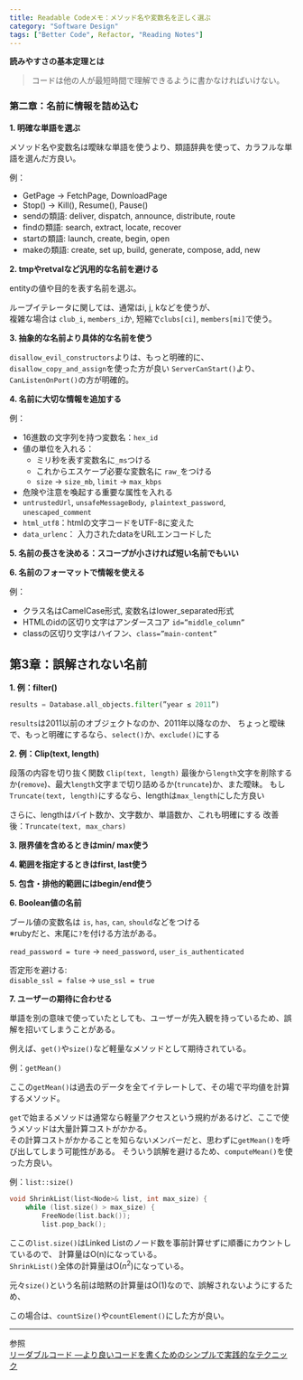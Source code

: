 ```yaml
---
title: Readable Codeメモ：メソッド名や変数名を正しく選ぶ
category: "Software Design"
tags: ["Better Code", Refactor, "Reading Notes"]
---
```


**読みやすさの基本定理とは**

>コードは他の人が最短時間で理解できるように書かなければいけない。

### 第二章：名前に情報を詰め込む
**1. 明確な単語を選ぶ**

メソッド名や変数名は曖昧な単語を使うより、類語辞典を使って、カラフルな単語を選んだ方良い。

例：  
  - GetPage -> FetchPage, DownloadPage
  - Stop() -> Kill(), Resume(), Pause()
  - sendの類語: deliver, dispatch, announce, distribute, route
  - findの類語: search, extract, locate, recover
  - startの類語: launch, create, begin, open
  - makeの類語: create, set up, build, generate, compose, add, new

**2. tmpやretvalなど汎用的な名前を避ける**

entityの値や目的を表す名前を選ぶ。

ループイテレータに関しては、通常はi, j, kなどを使うが、  
複雑な場合は `club_i`, `members_i`か, 短縮で`clubs[ci]`, `members[mi]`で使う。

**3. 抽象的な名前より具体的な名前を使う**

`disallow_evil_constructors`よりは、もっと明確的に、`disallow_copy_and_assign`を使った方が良い
`ServerCanStart()`より、`CanListenOnPort()`の方が明確的。

**4. 名前に大切な情報を追加する**

例：
- 16進数の文字列を持つ変数名：`hex_id`
- 値の単位を入れる：
  - ミリ秒を表す変数名に`_ms`つける
  - これからエスケープ必要な変数名に `raw_`をつける
  - `size` → `size_mb`, `limit` → `max_kbps`
- 危険や注意を喚起する重要な属性を入れる
 - `untrustedUrl`, `unsafeMessageBody`,` plaintext_password`, `unescaped_comment`
 - `html_utf8`：htmlの文字コードをUTF-8に変えた
 - `data_urlenc`： 入力されたdataをURLエンコードした

**5. 名前の長さを決める：スコープが小さければ短い名前でもいい**

**6. 名前のフォーマットで情報を使える**

例：
- クラス名はCamelCase形式, 変数名はlower_separated形式
- HTMLのidの区切り文字はアンダースコア `id=”middle_column”`
- classの区切り文字はハイフン、`class=”main-content”`

## 第3章：誤解されない名前

**1. 例：filter()**

```python
results = Database.all_objects.filter(”year ≤ 2011”)
```

`results`は2011以前のオブジェクトなのか、2011年以降なのか、
ちょっと曖昧で、もっと明確にするなら、`select()`か、`exclude()`にする

**2. 例：Clip(text, length)**

段落の内容を切り抜く関数 `Clip(text, length)`
最後から`length`文字を削除するか(`remove`)、最大`length`文字まで切り詰めるか(`truncate`)か、また曖昧。
もし`Truncate(text, length)`にするなら、lengthは`max_length`にした方良い

さらに、lengthはバイト数か、文字数か、単語数か、これも明確にする
改善後：`Truncate(text, max_chars)`

**3. 限界値を含めるときはmin/ max使う**

**4. 範囲を指定するときはfirst, last使う**

**5. 包含・排他的範囲にはbegin/end使う**

**6. Boolean値の名前**

ブール値の変数名は `is`, `has`, `can`, `should`などをつける  
※rubyだと、末尾に`?`を付ける方法がある。

`read_password = ture` -> `need_password`, `user_is_authenticated`

否定形を避ける:   
`disable_ssl = false` -> `use_ssl = true`

**7. ユーザーの期待に合わせる**

単語を別の意味で使っていたとしても、ユーザーが先入観を持っているため、誤解を招いてしまうことがある。

例えば、`get()`や`size()`など軽量なメソッドとして期待されている。

例：`getMean()`

ここの`getMean()`は過去のデータを全てイテレートして、その場で平均値を計算するメソッド。

`get`で始まるメソッドは通常なら軽量アクセスという規約があるけど、ここで使うメソッドは大量計算コストがかかる。  
その計算コストがかかることを知らないメンバーだと、思わずに`getMean()`を呼び出してしまう可能性がある。
そういう誤解を避けるため、`computeMean()`を使った方良い。

例：`list::size()`

```c++
void ShrinkList(list<Node>& list, int max_size) {
	while (list.size() > max_size) {
		FreeNode(list.back());
		list.pop_back();
```
ここの`list.size()`はLinked Listのノード数を事前計算せずに順番にカウントしているので、
計算量はO(n)になっている。  
`ShrinkList()`全体の計算量はO($n^2$)になっている。

元々`size()`という名前は暗黙の計算量はO(1)なので、誤解されないようにするため、

この場合は、`countSize()`や`countElement()`にした方が良い。

---
参照  
[リーダブルコード ―より良いコードを書くためのシンプルで実践的なテクニック](https://www.oreilly.co.jp/books/9784873115658/)